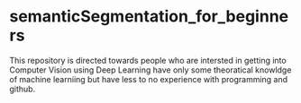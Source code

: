 # semanticSegmentation_for_beginners
 This repository is directed towards people who are intersted in getting into Computer Vision using Deep Learning have only some theoratical knowldge of machine learniing
but have less to no experience with programming and github.
